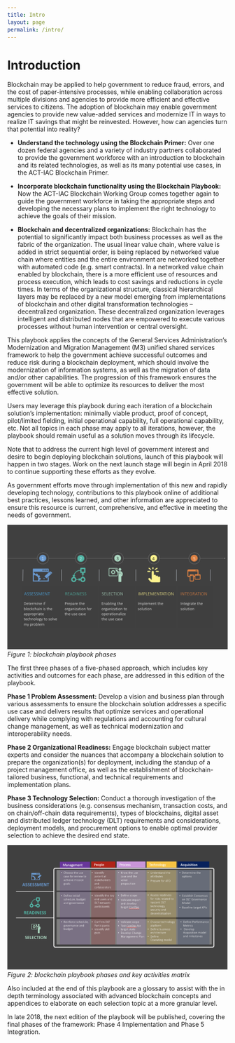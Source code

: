 ```yaml
---
title: Intro
layout: page
permalink: /intro/
---
```


# Introduction

Blockchain may be applied to help government to reduce fraud, errors, and the cost of paper-intensive processes, while enabling collaboration across multiple divisions and agencies to provide more efficient and effective services to citizens. The adoption of blockchain may enable government agencies to provide new value-added services and modernize IT in ways to realize IT savings that might be reinvested. However, how can agencies turn that potential into reality?

 - **Understand the technology using the Blockchain Primer:** Over one dozen federal agencies and a variety of industry partners collaborated to provide the government workforce with an introduction to blockchain and its related technologies, as well as its many potential use cases, in the ACT-IAC Blockchain Primer.

 - **Incorporate blockchain functionality using the Blockchain Playbook:** Now the ACT-IAC Blockchain Working Group comes together again to guide the government workforce in taking the appropriate steps and developing the necessary plans to implement the right technology to achieve the goals of their mission.

 - **Blockchain and decentralized organizations:** Blockchain has the potential to significantly impact both business processes as well as the fabric of the organization. The usual linear value chain, where value is added in strict sequential order, is being replaced by networked value chain where entities and the entire environment are networked together with automated code (e.g. smart contracts). In a networked value chain enabled by blockchain, there is a more efficient use of resources and process execution, which leads to cost savings and reductions in cycle times. In terms of the organizational structure, classical hierarchical layers may be replaced by a new model emerging from implementations of blockchain and other digital transformation technologies – decentralized organization. These decentralized organization leverages intelligent and distributed nodes that are empowered to execute various processes without human intervention or central oversight.

This playbook applies the concepts of the General Services Administration’s Modernization and Migration Management (M3) unified shared services framework to help the government achieve successful outcomes and reduce risk during a blockchain deployment, which should involve the modernization of information systems, as well as the migration of data and/or other capabilities. The progression of this framework ensures the government will be able to optimize its resources to deliver the most effective solution.

Users may leverage this playbook during each iteration of a blockchain solution’s implementation: minimally viable product, proof of concept, pilot/limited fielding, initial operational capability, full operational capability, etc. Not all topics in each phase may apply to all iterations, however, the playbook should remain useful as a solution moves through its lifecycle.

Note that to address the current high level of government interest and desire to begin deploying blockchain solutions, launch of this playbook will happen in two stages. Work on the next launch stage will begin in April 2018 to continue supporting these efforts as they evolve.

As government efforts move through implementation of this new and rapidly developing technology, contributions to this playbook online of additional best practices, lessons learned, and other information are appreciated to ensure this resource is current, comprehensive, and effective in meeting the needs of government.

![Playbook Phases](../assets/img/playbook/playbook-process.png)
_Figure 1: blockchain playbook phases_

The first three phases of a five-phased approach, which includes key activities and outcomes for each phase, are addressed in this edition of the playbook.

**Phase 1 Problem Assessment:** Develop a vision and business plan through various assessments to ensure the blockchain solution addresses a specific use case and delivers results that optimize services and operational delivery while complying with regulations and accounting for cultural change management, as well as technical modernization and interoperability needs.

**Phase 2 Organizational Readiness:** Engage blockchain subject matter experts and consider the nuances that accompany a blockchain solution to prepare the organization(s) for deployment, including the standup of a project management office, as well as the establishment of blockchain-tailored business, functional, and technical requirements and implementation plans.

**Phase 3 Technology Selection:** Conduct a thorough investigation of the business considerations (e.g. consensus mechanism, transaction costs, and on chain/off-chain data requirements), types of blockchains, digital asset and distributed ledger technology (DLT) requirements and considerations, deployment models, and procurement options to enable optimal provider selection to achieve the desired end state.

![Playbook Phases](../assets/img/playbook/playbook-process-activities.png)
_Figure 2: blockchain playbook phases and key activities matrix_

Also included at the end of this playbook are a glossary to assist with the in depth terminology associated with advanced blockchain concepts and appendices to elaborate on each selection topic at a more granular level. 

In late 2018, the next edition of the playbook will be published, covering the final phases of the framework: Phase 4 Implementation and Phase 5 Integration.